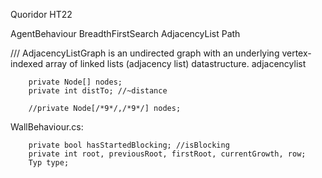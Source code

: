 Quoridor HT22


AgentBehaviour
BreadthFirstSearch
AdjacencyList
Path



/// AdjacencyListGraph is an undirected graph with an underlying vertex-indexed array of linked lists (adjacency list) datastructure.
adjacencylist


        private Node[] nodes; 
        private int distTo; //~distance
        
        //private Node[/*9*/,/*9*/] nodes;




WallBehaviour.cs:

        private bool hasStartedBlocking; //isBlocking
        private int root, previousRoot, firstRoot, currentGrowth, row;
        Typ type;

